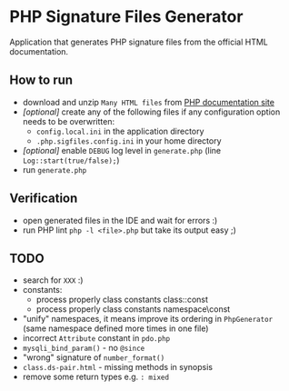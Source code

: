 # PHP Signature Files Generator

Application that generates PHP signature files from the official HTML documentation.

## How to run

- download and unzip `Many HTML files` from [PHP documentation site](http://php.net/download-docs.php)
- *[optional]* create any of the following files if any configuration option needs to be overwritten:
    - `config.local.ini` in the application directory
    - `.php.sigfiles.config.ini` in your home directory
- *[optional]* enable `DEBUG` log level in `generate.php` (line `Log::start(true/false);`)
- run `generate.php`

## Verification
- open generated files in the IDE and wait for errors :)
- run PHP lint `php -l <file>.php` but take its output easy ;)

## TODO
- search for `XXX` :)
- constants:
    - process properly class constants class::const
    - process properly class constants namespace\const
- "unify" namespaces, it means improve its ordering in `PhpGenerator` (same namespace defined more times in one file)
- incorrect `Attribute` constant in `pdo.php`
- `mysqli_bind_param()` - no `@since`
- "wrong" signature of `number_format()`
- `class.ds-pair.html` - missing methods in synopsis
- remove some return types e.g. `: mixed`
